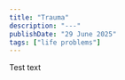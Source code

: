 ```yaml
---
title: "Trauma"
description: "---"
publishDate: "29 June 2025"
tags: ["life problems"]
---
```


Test text
